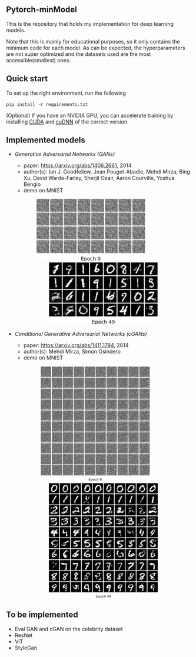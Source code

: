 ## Pytorch-minModel
This is the repository that holds my implementation for deep learning models. 

Note that this is mainly for educational purposes, so it only contains the minimum code for each model. As can be expected, the hyperparameters are not super optimized and the datasets used are the most accessible(smallest) ones.

## Quick start
To set up the right environment, run the following
```
pip install -r requirements.txt
```
(Optional) If you have an NVIDIA GPU, you can accelerate training by installing [CUDA](https://developer.nvidia.com/cuda-downloads/) and [cuDNN](https://developer.nvidia.com/cudnn) of the correct version.


## Implemented models
- <i>Generative Adversarial Networks (GANs)</i>
  - paper: https://arxiv.org/abs/1406.2661, 2014
  - author(s): Ian J. Goodfellow, Jean Pouget-Abadie, Mehdi Mirza, Bing Xu, David Warde-Farley, Sherjil Ozair, Aaron Courville, Yoshua Bengio
  - demo on MNIST
  <p align="center"><img src="assets/gan.gif" width="300">
  &nbsp;&nbsp;&nbsp;&nbsp;&nbsp;&nbsp;&nbsp;&nbsp;&nbsp;&nbsp;&nbsp;&nbsp;&nbsp;&nbsp;&nbsp;&nbsp;
  <img src="assets/GAN_49.png" width="300"></p>
  
  
- <i>Conditional Generative Adversarial Networks (cGANs)</i>
  - paper: https://arxiv.org/abs/1411.1784, 2014
  - author(s): Mehdi Mirza, Simon Osindero
  - demo on MNIST
  <p align="center"><img width="300" src="assets/cGAN.gif">
  &nbsp;&nbsp;&nbsp;&nbsp;&nbsp;&nbsp;&nbsp;&nbsp;&nbsp;&nbsp;
  <img width="300" src="assets/cGAN_49.png"></p>

## To be implemented
- Eval GAN and cGAN on the celebrity dataset
- ResNet
- ViT
- StyleGan
